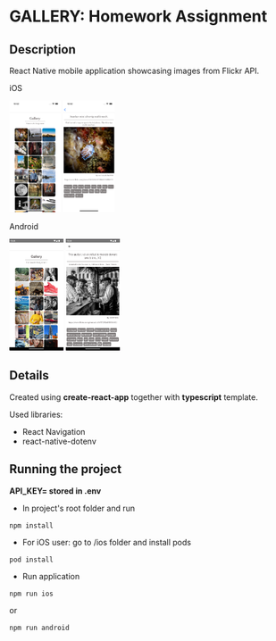 # GALLERY: Homework Assignment

## Description

React Native mobile application showcasing images from Flickr API.

iOS
<p float="left">
  <img src="public/ios1.jpg" height="200" alt="ios main screen" />
  <img src="public/ios2.jpg" height="200" alt="ios second screen" />
</p>  

Android
<p float="left">
  <img src="public/and1.jpg" height="200" alt="android main screen" />
  <img src="public/and2.jpg" height="200" alt="android second screen" />
</p>  

## Details

Created using **create-react-app** together with **typescript** template.

Used libraries:
* React Navigation
* react-native-dotenv

## Running the project

**API_KEY= stored in .env**

- In project's root folder and run
```
npm install
```
- For iOS user: go to /ios folder and install pods
```
pod install
```
- Run application
```
npm run ios
```
or
```
npm run android
```